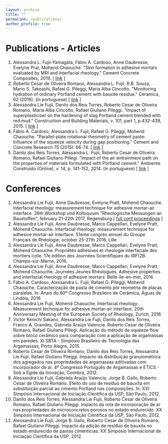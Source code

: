 ```yaml
---
layout: archive
title: ""
permalink: /publications/
author_profile: true
---
```


# Publications - Articles
1. Alessandra L. Fujii-Yamagata, Fábio A. Cardoso, Anne Daubresse, Evelyne Prat, Mohend Chaouche. "Skin formation in adhesive mortars evaluated by MRI and interfacial rheology." Cement Concrete Composites, 2019. [ [link](https://www.sciencedirect.com/science/article/pii/S0958946518305420) ]
2. Roberto Cesar de Oliveira Romano, Alessandra L. Fujii, R.B. Souza, Mario S. Takeashi, Rafael G. Pileggi, Maria Alba Cincotto. "Monitoring hydration of ordinary Portland cement with bauxite residue." Ceramica, 62 (2016). (in portuguese) [ [link](http://www.scielo.br/scielo.php?script=sci_arttext&pid=S0366-69132016000300215) ]
3. Alessandra Lie Fujii, Danilo dos Reis Torres, Roberto Cesar de Oliveira Romano, Maria Alba Cincotto, Rafael Giuliano Pileggi. "Impact of superplasticizer on the hardening of slag Portland cement blended with red mud." Construction and Building Materials, v. 101, part 1, p.432-439, 2015. [ [link](http://www.sciencedirect.com/science/article/pii/S0950061815304785) ]
4. Fábio A. Cardoso, Alessandra L. Fujii, Rafael G. Pileggi, Mohend Chaouche. "Parallel-plate rotational rheometry of cement paste: Influence of the squeeze velocity during gap positioning." Cement and Concrete Research 75 (2015): 66-74. [ [link](http://www.sciencedirect.com/science/article/pii/S0008884615001167) ]
5. Danilo dos Reis Torres, Alessandra L. Fujii, Roberto Cesar de Oliveira Romano, Rafael Giuliano Pillegi. "Impact of the air entrainment path on the properties of materials formulated with Portland cement." Ambiente Construído (Online), v. 14, p. 141-152, 2014. (in portuguese) [ [link](http://www.scielo.br/scielo.php?pid=S1678-86212014000200010&script=sci_arttext) ]


# Conferences
1. Alessandra Lie Fujii, Anne Daubresse, Evelyne Pratt, Mohend Chaouche. Interfacial rheology: measurement technique for adhesive mortar-air interface. 26th Workshop und Kolloquium "Rheologische Messungen an Baustoffen", february 21-22th 2017, Regensburg [ [full conf proceedings](https://tredition.de/autoren/markus-greim-17000/rheologische-messungen-an-baustoffen-2017-e-book-89985/) ] 
2. Alessandra Lie Fujii, Anne Daubresse, Marco Cappellari, Evelyne Pratt, Mohend Chaouche. Interfacial rheology: measurement technique for adhesive mortar-air interface. 51ème congrès annuel du Groupe Français de Rhéologie,  october 25-27th 2016, Lille
3. Alessandra Lie Fujii, Anne Daubresse, Marco Cappellari, Evelyne Pratt, Mohend Chaouche. Propriétés adhésives et rheologie interfaciale des mortiers colle. 17e édition des Journées Scientifiques du (RF)2B. Champs-sur-Marne, 2016.
4. Alessandra Lie Fujii, Anne Daubresse, Marco Cappellari, Evelyne Pratt, Mohend Chaouche. Journées Jeunes Rhéologues. Adhesive properties and interfacial rheology of adhesive mortars. Belle-île-en-mer, 2016
5. Fábio A. Cardoso, Alessandra L. Fujii, Rafael G. Pileggi, Mohend Chaouche. Caracterização de pasta de cimento por reometria de placas paralelas. In: Anais do 60º Congresso Brasileiro de Cerâmica, Águas de Lindóia, 2016
6. Alessandra Lie Fujii, Mohend Chaouche. Interfacial rheology: Measurement technique for adhesive mortar-air interface. 20th Anniversary Meeting of the European Society of Rheology, Zurich, 2016
7. Victor Kenichi Sakano,  Alessandra Lie Fujii, Danilo dos Reis Torres, Franco A. Grandes, Gabriela Araújo Valencia. Roberto Cesar de Oliveira Romano, Rafael Giuliano Pillegi.  Aplicação do método de squeeze flow sobre bloco cerâmico para comparação com a aplicação de argamassas em paredes. XI SBTA - Simpósio Brasileiro de Tecnologia das Argamassas, Porto Alegre, 2015.
8. Roberto Cesar de Oliveira Romano, Danilo dos Reis Torres, Alessandra Lie Fujii, Rafael Giuliano Pileggi. Impacto da distribuição granulométrica dos agregados nas propriedades de argamassas aditivadas com incorporador de ar.  4º Congresso Português de Argamassas e ETICS - Sob a Égide da Inovação, Coimbra, 2012.
9. Alessandra Lie Fujii, Gabriela Araújo Valencia, Jorge B. Gallo, Roberto Cesar de Oliveira Romano. Efeito do uso de resíduo de bauxita em substituição parcial ao cimento Portland nas composições. In: XXI Simpósio Internacional de Iniciação Científica da USP, São Paulo, 2012.
10. Danilo dos Reis Torres, Alessandra Lie Fujii, Roberto Cesar de Oliveira Romano, Rafael Giuliano Pileggi. Impacto da rota de incorporação de ar nas propriedades de microconcretos porosos no estado endurecido. XX Simpósio Internacional de Iniciação Científica da USP, São Paulo, 2012.
11. Alessandra Lie Fujii, Jorge B. Gallo, Roberto Cesar de Oliveira Romano, Rafael Giuliano Pileggi. Impacto da adição de resíduo de bauxita no estado endurecido de pastas cimentícias. XX Simpósio Internacional de Iniciação Científica da USP, 2012.
